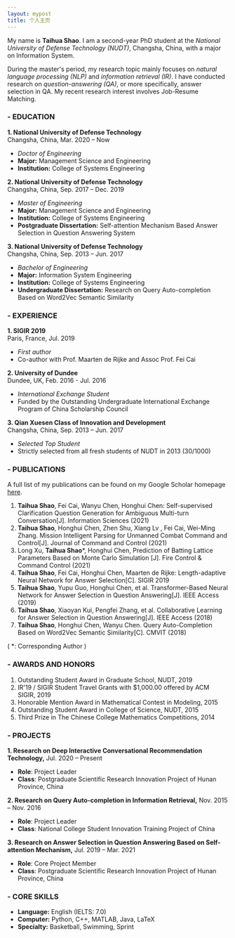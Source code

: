 ```yaml
---
layout: mypost
title: 个人主页
---
```


My name is **Taihua Shao**. I am a second-year PhD student at the *National University of Defense Technology (NUDT)*, Changsha, China, with a major on Information System.

<!-- <img src="shao.jpg" width="30%" height="30%"> -->

During the master's period, my research topic mainly focuses on *natural language processing (NLP)* and *information retrieval (IR)*. I have conducted research on *question-answering (QA)*, or more specifically, answer selection in QA. My recent research interest involves Job-Resume Matching.



### - EDUCATION

**1. National University of Defense Technology**  
Changsha, China, Mar. 2020 – Now

- _Doctor of Engineering_
- **Major:** Management Science and Engineering
- **Institution:** College of Systems Engineering

**2. National University of Defense Technology**  
Changsha, China, Sep. 2017 – Dec. 2019

- _Master of Engineering_
- **Major:** Management Science and Engineering
- **Institution:** College of Systems Engineering
- **Postgraduate Dissertation:** Self-attention Mechanism Based Answer Selection in Question Answering System

**3. National University of Defense Technology**  
Changsha, China, Sep. 2013 – Jun. 2017

- _Bachelor of Engineering_
- **Major:** Information System Engineering
- **Institution:** College of Systems Engineering
- **Undergraduate Dissertation:** Research on Query Auto-completion Based on Word2Vec Semantic Similarity


### - EXPERIENCE

**1. SIGIR 2019**   
Paris, France, Jul. 2019

- _First author_	
- Co-author with Prof. Maarten de Rijke and Assoc Prof. Fei Cai

**2. University of Dundee**  
Dundee, UK, Feb. 2016 - Jul. 2016

- _International Exchange Student_
- Funded by the Outstanding Undergraduate International Exchange Program of China Scholarship Council 

**3. Qian Xuesen Class of Innovation and Development**  
Changsha, China, Sep. 2013 – Jun. 2017
- _Selected Top Student_
- Strictly selected from all fresh students of NUDT in 2013 (30/1000)


### - PUBLICATIONS

A full list of my publications can be found on my Google Scholar homepage [here](https://scholar.google.com.hk/citations?hl=zh-CN&pli=1&user=WAxqU1MAAAAJ).

1. **Taihua Shao**, Fei Cai, Wanyu Chen, Honghui Chen: Self-supervised Clarification Question Generation for Ambiguous Multi-turn Conversation[J]. Information Sciences (2021) 
2. **Taihua Shao**, Honghui Chen, Zhen Shu, Xiang Lv , Fei Cai, Wei-Ming Zhang. Mission Intelligent Parsing for Unmanned Combat Command and Control[J]. Journal of Command and Control (2021) 
3. Long Xu, **Taihua Shao***, Honghui Chen, Prediction of Batting Lattice Parameters Based on Monte Carlo Simulation [J]. Fire Control & Command Control (2021)
4. **Taihua Shao**, Fei Cai, Honghui Chen, Maarten de Rijke: Length-adaptive Neural Network for Answer Selection[C]. SIGIR 2019
5. **Taihua Shao**, Yupu Guo, Honghui Chen, et al. Transformer-Based Neural Network for Answer Selection in Question Answering[J]. IEEE Access (2019)
6. **Taihua Shao**, Xiaoyan Kui, Pengfei Zhang, et al. Collaborative Learning for Answer Selection in Question Answering[J]. IEEE Access (2018) 
7. **Taihua Shao**, Honghui Chen, Wanyu Chen. Query Auto-Completion Based on Word2Vec Semantic Similarity[C]. CMVIT (2018) 

( *: Corresponding Author )


### - AWARDS AND HONORS

1. Outstanding Student Award in Graduate School, NUDT, 2019
2. IR'19 / SIGIR Student Travel Grants with $1,000.00 offered by ACM SIGIR, 2019
3. Honorable Mention Award in Mathematical Contest in Modeling, 2015
4. Outstanding Student Award in College of Science, NUDT, 2015
5. Third Prize in The Chinese College Mathematics Competitions, 2014


### - PROJECTS

**1. Research on Deep Interactive Conversational Recommendation Technology,** Jul. 2020 – Present

- **Role**: Project Leader
- **Class**: Postgraduate Scientific Research Innovation Project of Hunan Province, China

**2. Research on Query Auto-completion in Information Retrieval,** Nov. 2015 – Nov. 2016

- **Role**: Project Leader
- **Class**: National College Student Innovation Training Project of China

**3. Research on Answer Selection in Question Answering Based on Self-attention Mechanism,** Jul. 2019 – Mar. 2021

- **Role**: Core Project Member
- **Class**: Postgraduate Scientific Research Innovation Project of Hunan Province, China


### - CORE SKILLS
- **Language:** English (IELTS: 7.0)
- **Computer:** Python, C++, MATLAB, Java, LaTeX
- **Specialty:** Basketball, Swimming, Sprint
